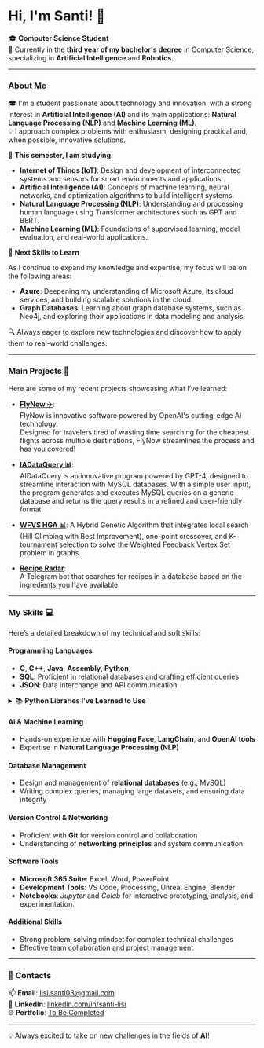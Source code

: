 # Hi, I'm Santi! 👋

🎓 **Computer Science Student**  
📍 Currently in the **third year of my bachelor's degree** in Computer Science, specializing in **Artificial Intelligence** and **Robotics**.

---

### About Me  
🎓 I'm a student passionate about technology and innovation, with a strong interest in **Artificial Intelligence (AI)** and its main applications: **Natural Language Processing (NLP)** and **Machine Learning (ML)**.  
💡 I approach complex problems with enthusiasm, designing practical and, when possible, innovative solutions.

🌱 **This semester, I am studying:**

- **Internet of Things (IoT)**: Design and development of interconnected systems and sensors for smart environments and applications.
- **Artificial Intelligence (AI)**: Concepts of machine learning, neural networks, and optimization algorithms to build intelligent systems.
- **Natural Language Processing (NLP)**: Understanding and processing human language using Transformer architectures such as GPT and BERT.
- **Machine Learning (ML)**: Foundations of supervised learning, model evaluation, and real-world applications.

🔮 **Next Skills to Learn**

As I continue to expand my knowledge and expertise, my focus will be on the following areas:

- **Azure**: Deepening my understanding of Microsoft Azure, its cloud services, and building scalable solutions in the cloud.
- **Graph Databases**: Learning about graph database systems, such as Neo4j, and exploring their applications in data modeling and analysis.


🔍 Always eager to explore new technologies and discover how to apply them to real-world challenges.

---

### Main Projects 🚀  
Here are some of my recent projects showcasing what I’ve learned:  
- **[FlyNow ✈️](https://github.com/Erewhon-proj/Hackatania-FlyNow)**:  
  FlyNow is innovative software powered by OpenAI's cutting-edge AI technology.  
  Designed for travelers tired of wasting time searching for the cheapest flights across multiple destinations, FlyNow streamlines the process and has you covered!  

- **[IADataQuery 📊](https://github.com/saintslisi/AIDataQuery)**:  
  AIDataQuery is an innovative program powered by GPT-4, designed to streamline interaction with MySQL databases. With a simple user input, the program generates and executes MySQL queries on a generic database and returns the query results in a refined and user-friendly format.
  
- **[WFVS HGA 📊](https://github.com/saintslisi/WFVS_HGA)**:
  A Hybrid Genetic Algorithm that integrates local search (Hill Climbing with Best Improvement), one-point crossover, and K-tournament selection to solve the Weighted Feedback Vertex Set problem in graphs.
  
- **[Recipe Radar](#)**:  
  A Telegram bot that searches for recipes in a database based on the ingredients you have available.

---

### My Skills 💻  
Here’s a detailed breakdown of my technical and soft skills:  

#### **Programming Languages**  
- **C**, **C++**, **Java**, **Assembly**, **Python**,   
- **SQL**: Proficient in relational databases and crafting efficient queries  
- **JSON**: Data interchange and API communication  

<details>
<summary>📚 <strong>Python Libraries I’ve Learned to Use</strong></summary>

Throughout my projects and studies, I’ve gained hands-on experience with the following Python libraries and frameworks:

- **Data Handling & Analysis**:  
  `numpy`, `pandas`, `SQL`

- **Machine Learning & Deep Learning**:  
  `scikit-learn`, `torch (PyTorch)`, `tensorflow`, `transformers`, `openai`

- **Audio & Music Processing**:  
  `librosa`, `spotipy`

- **Web & API Interaction**:  
  `requests`, `python-telegram-bot` (or the official Telegram library)

These libraries have been fundamental in building projects involving data processing, AI, NLP, music analysis, and automation.

</details>

#### **AI & Machine Learning**  
- Hands-on experience with **Hugging Face**, **LangChain**, and **OpenAI tools**  
- Expertise in **Natural Language Processing (NLP)**
  
#### **Database Management**  
- Design and management of **relational databases** (e.g., MySQL)  
- Writing complex queries, managing large datasets, and ensuring data integrity  

#### **Version Control & Networking**  
- Proficient with **Git** for version control and collaboration  
- Understanding of **networking principles** and system communication  

#### **Software Tools**  
- **Microsoft 365 Suite**: Excel, Word, PowerPoint  
- **Development Tools**: VS Code, Processing, Unreal Engine, Blender
- **Notebooks**: *Jupyter* and *Colab* for interactive prototyping, analysis, and experimentation.

#### **Additional Skills**  
- Strong problem-solving mindset for complex technical challenges  
- Effective team collaboration and project management
  

---

### 🔗 Contacts  
📫 **Email**: [lisi.santi03@gmail.com](mailto:lisi.santi03@gmail.com)  
🔗 **LinkedIn**: [linkedin.com/in/santi-lisi](https://www.linkedin.com/in/santi-lisi-956455252)  
🌐 **Portfolio**: [To Be Completed](#)

---

💡 Always excited to take on new challenges in the fields of **AI**!
